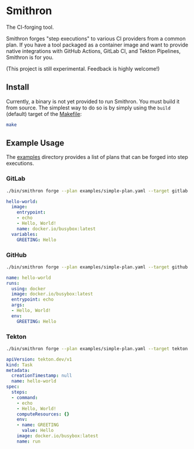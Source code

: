 # Smithron

The CI-forging tool.

Smithron forges "step executions" to various CI providers from a common plan. If you have a tool
packaged as a container image and want to provide native integrations with GitHub Actions, GitLab
CI, and Tekton Pipelines, Smithron is for you.

(This project is still experimental. Feedback is highly welcome!)

## Install

Currently, a binary is not yet provided to run Smithron. You must build it from source. The simplest
way to do so is by simply using the `build` (default) target of the [Makefile](./Makefile):

```bash
make
```

## Example Usage

The [examples](./examples/) directory provides a list of plans that can be forged into step
executions.

### GitLab

```bash
./bin/smithron forge --plan examples/simple-plan.yaml --target gitlab
```

```yaml
hello-world:
  image:
    entrypoint:
    - echo
    - Hello, World!
    name: docker.io/busybox:latest
  variables:
    GREETING: Hello
```

### GitHub

```bash
./bin/smithron forge --plan examples/simple-plan.yaml --target github
```

```yaml
name: hello-world
runs:
  using: docker
  image: docker.io/busybox:latest
  entrypoint: echo
  args:
  - Hello, World!
  env:
    GREETING: Hello
```

### Tekton

```bash
./bin/smithron forge --plan examples/simple-plan.yaml --target tekton
```

```yaml
apiVersion: tekton.dev/v1
kind: Task
metadata:
  creationTimestamp: null
  name: hello-world
spec:
  steps:
  - command:
    - echo
    - Hello, World!
    computeResources: {}
    env:
    - name: GREETING
      value: Hello
    image: docker.io/busybox:latest
    name: run
```
